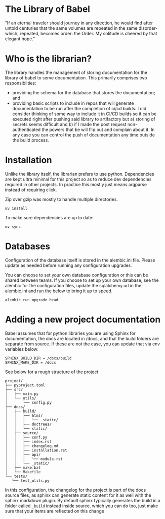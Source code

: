 # The Library of Babel

"If an eternal traveler should journey in any direction, he would find after untold centuries that the same volumes are repeated in the same disorder-which, repeated, becomes order: the Order. My solitude is cheered by that elegant hope.”

# Who is the librarian?

The library handles the management of storing documentation for the library of 
babel to serve documentation. This primarily comprises two responsibilties:

- providing the schema for the database that stores the documentation; and 
- providing basic scripts to include in repos that will generate documentation to
be run after the completion of ci/cd builds. I did consider thinking of some way to include it in CI/CD builds so it can be executed right after pushing said library to artifactory but a) storing of secrets seems difficult and b) if I made the post request non-authenticated the powers that be will flip out and complain about it. In any case you can control the push of documentation any time outside the build process.

# Installation

Unlike the library itself, the librarian prefers to use python. Dependencies are kept ultra minimal for this project so as to reduce dev dependencies required in other projects. In practice this mostly just means argparse instead of requiring click. 

Zip over gzip was mostly to handle multiple directories. 

```
uv install 
```

To make sure dependencies are up to date:

```
uv sync
```

# Databases

Configuration of the database itself is stored in the alembic.ini file. Please update as needed 
before running any configuration upgrades. 

You can choose to set your own database configuration or this can be shared between teams. If you choose to set up your own database, see the alembic for the configuration files, update the sqlalchemy.url in the alembic.ini and run the below to bring it up to speed.

```
alembic run upgrade head
```

# Adding a new project documentation

Babel assumes that for python libraries you are using Sphinx for documentation, the docs are located in /docs, and that the build folders are separate from source. If these are not the case, you can update that via env variables below:

```
SPHINX_BUILD_DIR = /docs/build
SPHINX_MAKE_DIR = /docs
```

See below for a rough structure of the project

```
project/
├── pyproject.toml
├── src/
│   ├── main.py
│   └── utils/
│       └── config.py
├── docs/
│   ├── build/
│   │   ├── html/
│   │   │   └── _static/
│   │   ├── doctrees/
│   │   └── static/
│   ├── source/
│   │   ├── conf.py
│   │   ├── index.rst
│   │   ├── changelog.md
│   │   ├── installation.rst
│   │   ├── api/
│   │   │   └── module.rst
│   │   └── _static/
│   ├── make.bat
│   └── Makefile
└── tests/
   └── test_utils.py
```

In this configuration, the changelog for the project is part of the docs source files, as sphinx can generate static content for it as well with the sphinx markdown plugin. By default sphinx typically generates the build in a folder called `_build` instead inside source, which you can do too, just make sure that your items are reflected on this change 
